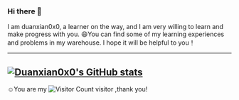 ### Hi there 👋
I am duanxian0x0, a learner on the way, and I am very willing to learn and make progress with you. 😄You can find some of my learning experiences and problems in my warehouse. I hope it will be helpful to you！

<!--
**Duanxian0x0/Duanxian0x0** is a ✨ _special_ ✨ repository because its `README.md` (this file) appears on your GitHub profile.

Here are some ideas to get you started:

- 🔭 I’m currently working on ...
- 🌱 I’m currently learning ...
- 👯 I’m looking to collaborate on ...
- 🤔 I’m looking for help with ...
- 💬 Ask me about ...
- 📫 How to reach me: ...
- 😄 Pronouns: ...
- ⚡ Fun fact: ...
-->
------------------------------------------------------------------------------------------------------
[![Duanxian0x0's GitHub stats](https://github-readme-stats.vercel.app/api?username=Duanxian0x0&show_icons=true&theme=radical)](https://github.com/Duanxian0x0)
------------------------------------------------------------------------------------------------------
:relaxed:You are my ![Visitor Count](https://profile-counter.glitch.me/Duanxian0x0/count.svg) visitor ,thank you!
